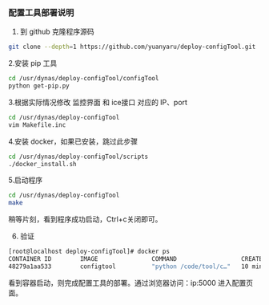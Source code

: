 ### 配置工具部署说明

1. 到 github 克隆程序源码
``` bash
git clone --depth=1 https://github.com/yuanyaru/deploy-configTool.git
```
2.安装 pip 工具 
``` bash
cd /usr/dynas/deploy-configTool/configTool
python get-pip.py
```
3.根据实际情况修改 监控界面 和 ice接口 对应的 IP、port
``` bash
cd /usr/dynas/deploy-configTool
vim Makefile.inc
```
4.安装 docker，如果已安装，跳过此步骤
``` bash
cd /usr/dynas/deploy-configTool/scripts
./docker_install.sh
```
5.启动程序
``` bash
cd /usr/dynas/deploy-configTool
make
```
稍等片刻，看到程序成功启动，Ctrl+c关闭即可。

6. 验证
``` bash
[root@localhost deploy-configTool]# docker ps
CONTAINER ID        IMAGE               COMMAND                  CREATED             STATUS              PORTS                               NAMES
48279a1aa533        configtool          "python /code/tool/c…"   10 minutes ago      Up 9 minutes        0.0.0.0:5000->5000/tcp              configtool
```
看到容器启动，则完成配置工具的部署。通过浏览器访问：ip:5000 进入配置页面。